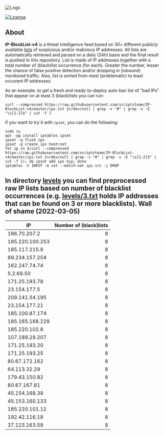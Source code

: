 ![Logo](https://i.imgur.com/PyKLAe7.png)

[![License](https://img.shields.io/badge/license-The_Unlicense-red.svg)](https://unlicense.org/)

About
----

**IP-BlockList-v4** is a threat intelligence feed based on 30+ different publicly available [lists](https://github.com/stamparm/maltrail) of suspicious and/or malicious IP addresses. All lists are automatically retrieved and parsed on a daily (24h) basis and the final result is pushed to this repository. List is made of IP addresses together with a total number of (black)list occurrence (for each). Greater the number, lesser the chance of false positive detection and/or dropping in (inbound) monitored traffic. Also, list is sorted from most (problematic) to least occurent IP addresses.

As an example, to get a fresh and ready-to-deploy auto-ban list of "bad IPs" that appear on at least 3 (black)lists you can run:

```
curl --compressed https://raw.githubusercontent.com/scriptzteam/IP-BlockList-v4/master/ips.txt 2>/dev/null | grep -v "#" | grep -v -E "\s[1-2]$" | cut -f 1
```

If you want to try it with `ipset`, you can do the following:

```
sudo su
apt -qq install iptables ipset
ipset -q flush ips
ipset -q create ips hash:net
for ip in $(curl --compressed https://raw.githubusercontent.com/scriptzteam/IP-BlockList-v4/master/ips.txt 2>/dev/null | grep -v "#" | grep -v -E "\s[1-2]$" | cut -f 1); do ipset add ips $ip; done
iptables -I INPUT -m set --match-set ips src -j DROP
```

In directory [levels](levels) you can find preprocessed raw IP lists based on number of blacklist occurrences (e.g. [levels/3.txt](levels/3.txt) holds IP addresses that can be found on 3 or more blacklists).
Wall of shame (2022-03-05)
----

|IP|Number of (black)lists|
|---|--:|
166.70.207.2|9
185.220.100.253|8
185.117.215.9|8
89.234.157.254|8
162.247.74.74|8
5.2.69.50|8
171.25.193.78|8
23.154.177.5|8
209.141.54.195|8
23.154.177.21|8
185.100.87.174|8
185.165.168.229|8
185.220.102.8|8
107.189.29.207|8
171.25.193.20|8
171.25.193.25|8
80.67.172.162|8
64.113.32.29|8
179.43.150.82|8
80.67.167.81|8
45.154.168.39|8
45.153.160.133|8
185.220.101.12|8
192.42.116.18|8
37.123.163.58|8
